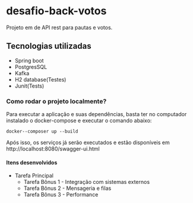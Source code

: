# desafio-back-votos
Projeto em de API rest para pautas e votos.

## Tecnologias utilizadas
* Spring boot
* PostgresSQL
* Kafka
* H2 database(Testes)
* Junit(Tests)

### Como rodar o projeto localmente?

Para executar a aplicação e suas dependências, basta ter no computador instalado o docker-compose e executar o comando abaixo:
````
docker--composer up --build
````

Após isso, os serviços já serão executados e estão disponíveis em http://localhost:8080/swagger-ui.html

#### Itens desenvolvidos
* Tarefa Principal
    * Tarefa Bônus 1 - Integração com sistemas externos
    * Tarefa Bônus 2 - Mensageria e filas
    * Tarefa Bônus 3 - Performance